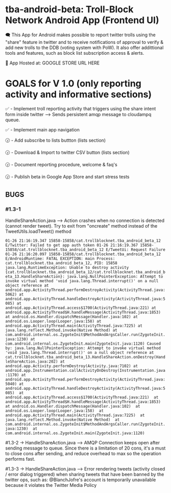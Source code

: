tba-android-beta: Troll-Block Network Android App (Frontend UI)
===============================================================================

🗨️ This App for Android makes possible to report twitter trolls using the "share" feature in twitter and to receive notifications of approval to verify & add new trolls to the DDB (voting system with PoW). It also offer addittional tools and features, such as block list subscription access & alerts.

📢 App Hosted at: GOOGLE STORE URL HERE


GOALS for V 1.0 (only reporting activity and informative sections)
===============================================================================

✅ - Implement troll reporting activity that triggers using the share intent form inside twitter --> Sends persistent amqp message to cloudampq queue.

✅ - Implement main app navigation

🕝 - Add subscribe to lists buttton (lists section)

🕝 - Download & Import to twitter CSV button (lists section)

🕝 - Document reporting procedure, welcome & faq's 

🕝 - Publish beta in Google App Store and start stress tests


BUGS
-----------------------------

### #1.3-1 ###

HandleShareAction.java --> Action crashes when no connection is detected (cannot render tweet). Try to exit from "oncreate" method instead of the TweetUtils.loadTweet() method 

`
01-26 21:16:19.347 15858-15858/cat.trollblocknet.tba_android_beta_12 E/Twitter: Failed to get app auth token
01-26 21:16:19.367 15858-15858/cat.trollblocknet.tba_android_beta_12 E/TweetUi: Request Failure
01-26 21:16:20.097 15858-15858/cat.trollblocknet.tba_android_beta_12 E/AndroidRuntime: FATAL EXCEPTION: main
    Process: cat.trollblocknet.tba_android_beta_12, PID: 15858
    java.lang.RuntimeException: Unable to destroy activity {cat.trollblocknet.tba_android_beta_12/cat.trollblocknet.tba_android_beta_13.HandleShareAction}: java.lang.NullPointerException: Attempt to invoke virtual method 'void java.lang.Thread.interrupt()' on a null object reference
        at android.app.ActivityThread.performDestroyActivity(ActivityThread.java:5062)
        at android.app.ActivityThread.handleDestroyActivity(ActivityThread.java:5085)
        at android.app.ActivityThread.access$1700(ActivityThread.java:221)
        at android.app.ActivityThread$H.handleMessage(ActivityThread.java:1853)
        at android.os.Handler.dispatchMessage(Handler.java:102)
        at android.os.Looper.loop(Looper.java:158)
        at android.app.ActivityThread.main(ActivityThread.java:7225)
        at java.lang.reflect.Method.invoke(Native Method)
        at com.android.internal.os.ZygoteInit$MethodAndArgsCaller.run(ZygoteInit.java:1230)
        at com.android.internal.os.ZygoteInit.main(ZygoteInit.java:1120)
     Caused by: java.lang.NullPointerException: Attempt to invoke virtual method 'void java.lang.Thread.interrupt()' on a null object reference
        at cat.trollblocknet.tba_android_beta_13.HandleShareAction.onDestroy(HandleShareAction.java:202)
        at android.app.Activity.performDestroy(Activity.java:7102)
        at android.app.Instrumentation.callActivityOnDestroy(Instrumentation.java:1170)
        at android.app.ActivityThread.performDestroyActivity(ActivityThread.java:5040)
        at android.app.ActivityThread.handleDestroyActivity(ActivityThread.java:5085) 
        at android.app.ActivityThread.access$1700(ActivityThread.java:221) 
        at android.app.ActivityThread$H.handleMessage(ActivityThread.java:1853) 
        at android.os.Handler.dispatchMessage(Handler.java:102) 
        at android.os.Looper.loop(Looper.java:158) 
        at android.app.ActivityThread.main(ActivityThread.java:7225) 
        at java.lang.reflect.Method.invoke(Native Method) 
        at com.android.internal.os.ZygoteInit$MethodAndArgsCaller.run(ZygoteInit.java:1230) 
        at com.android.internal.os.ZygoteInit.main(ZygoteInit.java:1120) 
`



#1.3-2 -> HandleShareAction.java --> AMQP Connection keeps open after sending message to queue. Since there is a limitation of 20 cons, it's a must to close cons after sending, and reduce overhead to max so the operation performs fast. 

#1.3-3 -> HandleShareAction.java --> Error rendering tweets (activity closed / error dialog triggered) when sharing tweets that have been banned by the twitter ops, such as: @BlanchJofre's account is temporarily unavailable because it violates the Twitter Media Policy

